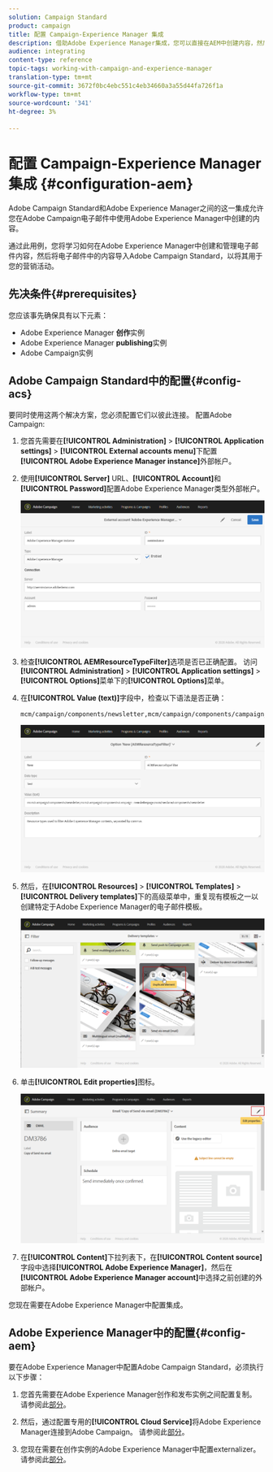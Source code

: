 ```yaml
---
solution: Campaign Standard
product: campaign
title: 配置 Campaign-Experience Manager 集成
description: 借助Adobe Experience Manager集成，您可以直接在AEM中创建内容，然后在Adobe Campaign中使用。
audience: integrating
content-type: reference
topic-tags: working-with-campaign-and-experience-manager
translation-type: tm+mt
source-git-commit: 3672f0bc4ebc551c4eb34660a3a55d44fa726f1a
workflow-type: tm+mt
source-wordcount: '341'
ht-degree: 3%

---
```



# 配置 Campaign-Experience Manager 集成 {#configuration-aem}

Adobe Campaign Standard和Adobe Experience Manager之间的这一集成允许您在Adobe Campaign电子邮件中使用Adobe Experience Manager中创建的内容。

通过此用例，您将学习如何在Adobe Experience Manager中创建和管理电子邮件内容，然后将电子邮件中的内容导入Adobe Campaign Standard，以将其用于您的营销活动。

## 先决条件{#prerequisites}

您应该事先确保具有以下元素：

* Adobe Experience Manager **创作**&#x200B;实例
* Adobe Experience Manager **publishing**&#x200B;实例
* Adobe Campaign实例

## Adobe Campaign Standard中的配置{#config-acs}

要同时使用这两个解决方案，您必须配置它们以彼此连接。
配置Adobe Campaign:

1. 您首先需要在&#x200B;**[!UICONTROL Administration]** > **[!UICONTROL Application settings]** > **[!UICONTROL External accounts menu]**&#x200B;下配置&#x200B;**[!UICONTROL Adobe Experience Manager instance]**&#x200B;外部帐户。

1. 使用&#x200B;**[!UICONTROL Server]** URL、**[!UICONTROL Account]**&#x200B;和&#x200B;**[!UICONTROL Password]**&#x200B;配置Adobe Experience Manager类型外部帐户。

   ![](assets/aem_1.png)

1. 检查&#x200B;**[!UICONTROL AEMResourceTypeFilter]**&#x200B;选项是否已正确配置。 访问&#x200B;**[!UICONTROL Administration]** > **[!UICONTROL Application settings]** > **[!UICONTROL Options]**&#x200B;菜单下的&#x200B;**[!UICONTROL Options]**&#x200B;菜单。

1. 在&#x200B;**[!UICONTROL Value (text)]**&#x200B;字段中，检查以下语法是否正确：

   ```
   mcm/campaign/components/newsletter,mcm/campaign/components/campaign_newsletterpage,mcm/neolane/components/newsletter
   ```

   ![](assets/aem_2.png)

1. 然后，在&#x200B;**[!UICONTROL Resources]** > **[!UICONTROL Templates]** > **[!UICONTROL Delivery templates]**&#x200B;下的高级菜单中，重复现有模板之一以创建特定于Adobe Experience Manager的电子邮件模板。

   ![](assets/aem_3.png)

1. 单击&#x200B;**[!UICONTROL Edit properties]**&#x200B;图标。

   ![](assets/aem_4.png)

1. 在&#x200B;**[!UICONTROL Content]**&#x200B;下拉列表下，在&#x200B;**[!UICONTROL Content source]**&#x200B;字段中选择&#x200B;**[!UICONTROL Adobe Experience Manager]**，然后在&#x200B;**[!UICONTROL Adobe Experience Manager account]**&#x200B;中选择之前创建的外部帐户。

您现在需要在Adobe Experience Manager中配置集成。

## Adobe Experience Manager中的配置{#config-aem}

要在Adobe Experience Manager中配置Adobe Campaign Standard，必须执行以下步骤：

1. 您首先需要在Adobe Experience Manager创作和发布实例之间配置复制。 请参阅此[部分](https://docs.adobe.com/content/help/en/experience-manager-65/administering/integration/campaignstandard.html#configuring-adobe-experience-manager)。

1. 然后，通过配置专用的&#x200B;**[!UICONTROL Cloud Service]**&#x200B;将Adobe Experience Manager连接到Adobe Campaign。 请参阅此[部分](https://docs.adobe.com/content/help/en/experience-manager-65/administering/integration/campaignstandard.html#connecting-aem-to-adobe-campaign)。

1. 您现在需要在创作实例的Adobe Experience Manager中配置externalizer。 请参阅此[部分](https://docs.adobe.com/content/help/en/experience-manager-65/administering/integration/campaignstandard.html#configuring-the-externalizer)。

